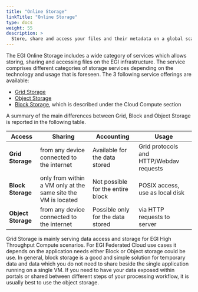 ```yaml
---
title: "Online Storage"
linkTitle: "Online Storage"
type: docs
weight: 55
description: >
  Store, share and access your files and their metadata on a global scale
---
```


The EGI Online Storage includes a wide category of services which allows
storing, sharing and accessing files on the EGI infrastructure. The service
comprises different categories of storage services depending on the technology
and usage that is foreseen. The 3 following service offerings are available:

- [Grid Storage](grid-storage/)
- [Object Storage](object-storage/)
- [Block Storage](../cloud-compute/storage/#block-storage), which is described
  under the Cloud Compute section

A summary of the main differences between Grid, Block and Object Storage is
reported in the following table.

| Access             | Sharing                                                       | Accounting                        | Usage                                   |
| ------------------ | ------------------------------------------------------------- | --------------------------------- | --------------------------------------- |
| **Grid Storage**   | from any device connected to the internet                     | Available for the data stored      | Grid protocols and HTTP/Webdav requests |
| **Block Storage**  | only from within a VM only at the same site the VM is located | Not possible for the entire block | POSIX access, use as local disk         |
| **Object Storage** | from any device connected to the internet                     | Possible only for the data stored | via HTTP requests to server             |

Grid Storage is mainly serving data access and storage for EGI High Throughput
Compute scenarios. For EGI Federated Cloud use cases it depends on the
application needs either Block or Object storage could be use. In general, block
storage is a good and simple solution for temporary data and data which you do
not need to share beside the single application running on a single VM. If you
need to have your data exposed within portals or shared between different steps
of your processing workflow, it is usually best to use the object storage.
